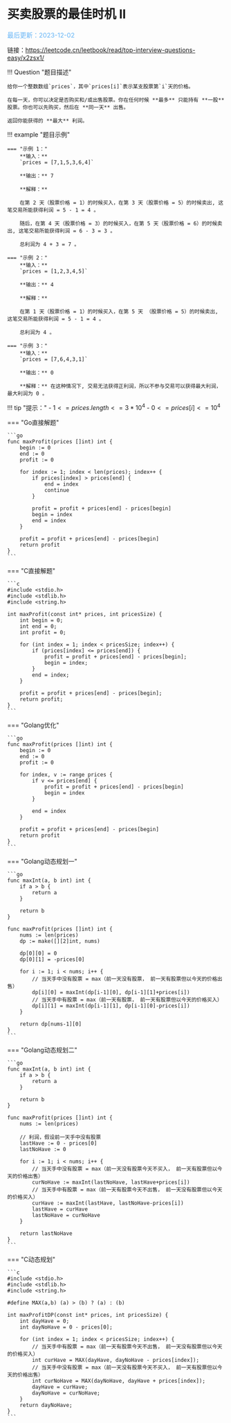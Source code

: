 # 买卖股票的最佳时机 II

<span style="color:rgb(100,180,246);font-size:11pt">最后更新：2023-12-02</span>

链接：https://leetcode.cn/leetbook/read/top-interview-questions-easy/x2zsx1/

!!! Question "题目描述"

    给你一个整数数组`prices`，其中`prices[i]`表示某支股票第`i`天的价格。

    在每一天，你可以决定是否购买和/或出售股票。你在任何时候 **最多** 只能持有 **一股** 股票。你也可以先购买，然后在 **同一天** 出售。

    返回你能获得的 **最大** 利润。


!!! example "题目示例"

    === "示例 1："
        **输入：**
        `prices = [7,1,5,3,6,4]`

        **输出：** 7

        **解释：** 
        
        在第 2 天（股票价格 = 1）的时候买入，在第 3 天（股票价格 = 5）的时候卖出, 这笔交易所能获得利润 = 5 - 1 = 4 。

        随后，在第 4 天（股票价格 = 3）的时候买入，在第 5 天（股票价格 = 6）的时候卖出, 这笔交易所能获得利润 = 6 - 3 = 3 。
            
        总利润为 4 + 3 = 7 。

    === "示例 2："
        **输入：**
        `prices = [1,2,3,4,5]`

        **输出：** 4 

        **解释：** 
        
        在第 1 天（股票价格 = 1）的时候买入，在第 5 天 （股票价格 = 5）的时候卖出, 这笔交易所能获得利润 = 5 - 1 = 4 。
            
        总利润为 4 。

    === "示例 3："
        **输入：**
        `prices = [7,6,4,3,1]`

        **输出：** 0

        **解释：** 在这种情况下, 交易无法获得正利润，所以不参与交易可以获得最大利润，最大利润为 0 。


!!! tip "提示："
    - $1 <= prices.length <= 3 * 10^4$
    - $0 <= prices[i] <= 10^4$

=== "Go直接解题"

    ```go
    func maxProfit(prices []int) int {
        begin := 0
        end := 0
        profit := 0

        for index := 1; index < len(prices); index++ {
            if prices[index] > prices[end] {
                end = index
                continue
            }

            profit = profit + prices[end] - prices[begin]
            begin = index
            end = index
        }

        profit = profit + prices[end] - prices[begin]
        return profit
    }
    ```

=== "C直接解题"

    ```c
    #include <stdio.h>
    #include <stdlib.h>
    #include <string.h>

    int maxProfit(const int* prices, int pricesSize) {
        int begin = 0;
        int end = 0;
        int profit = 0;

        for (int index = 1; index < pricesSize; index++) {
            if (prices[index] <= prices[end]) {
                profit = profit + prices[end] - prices[begin];
                begin = index;
            }
            end = index;
        }

        profit = profit + prices[end] - prices[begin];
        return profit;
    }
    ```

=== "Golang优化"

    ```go
    func maxProfit(prices []int) int {
        begin := 0
        end := 0
        profit := 0

        for index, v := range prices {
            if v <= prices[end] {
                profit = profit + prices[end] - prices[begin]
                begin = index
            }

            end = index
        }

        profit = profit + prices[end] - prices[begin]
        return profit
    }
    ```

=== "Golang动态规划一"

    ```go
    func maxInt(a, b int) int {
        if a > b {
            return a
        }

        return b
    }

    func maxProfit(prices []int) int {
        nums := len(prices)
        dp := make([][2]int, nums)

        dp[0][0] = 0
        dp[0][1] = -prices[0]

        for i := 1; i < nums; i++ {
            // 当天手中没有股票 = max（前一天没有股票， 前一天有股票但以今天的价格出售）
            dp[i][0] = maxInt(dp[i-1][0], dp[i-1][1]+prices[i])
            // 当天手中有股票 = max（前一天有股票， 前一天有股票但以今天的价格买入）
            dp[i][1] = maxInt(dp[i-1][1], dp[i-1][0]-prices[i])
        }

        return dp[nums-1][0]
    }
    ```


=== "Golang动态规划二"

    ```go
    func maxInt(a, b int) int {
        if a > b {
            return a
        }

        return b
    }

    func maxProfit(prices []int) int {
        nums := len(prices)

        // 利润，假设前一天手中没有股票
        lastHave := 0 - prices[0]
        lastNoHave := 0

        for i := 1; i < nums; i++ {
            // 当天手中没有股票 = max（前一天没有股票今天不买入， 前一天有股票但以今天的价格出售）
            curNoHave := maxInt(lastNoHave, lastHave+prices[i])
            // 当天手中有股票 = max（前一天有股票今天不出售， 前一天没有股票但以今天的价格买入）
            curHave := maxInt(lastHave, lastNoHave-prices[i])
            lastHave = curHave
            lastNoHave = curNoHave
        }

        return lastNoHave
    }
    ```

=== "C动态规划"

    ```c
    #include <stdio.h>
    #include <stdlib.h>
    #include <string.h>
    
    #define MAX(a,b) (a) > (b) ? (a) : (b)

    int maxProfitDP(const int* prices, int pricesSize) {
        int dayHave = 0;
        int dayNoHave = 0 - prices[0];

        for (int index = 1; index < pricesSize; index++) {
            // 当天手中有股票 = max（前一天有股票今天不出售， 前一天没有股票但以今天的价格买入）
            int curHave = MAX(dayHave, dayNoHave - prices[index]);
            // 当天手中没有股票 = max（前一天没有股票今天不买入， 前一天有股票但以今天的价格出售）
            int curNoHave = MAX(dayNoHave, dayHave + prices[index]);
            dayHave = curHave;
            dayNoHave = curNoHave;
        }
        return dayNoHave;
    }
    ```